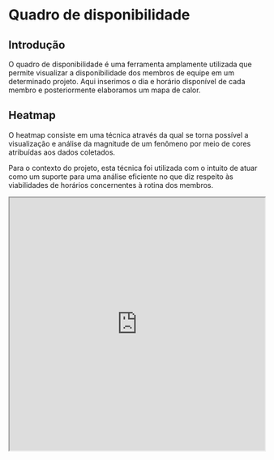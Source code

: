 # Quadro de disponibilidade

## Introdução
O quadro de disponibilidade é uma ferramenta amplamente utilizada que permite visualizar a disponibilidade dos membros de equipe em um determinado projeto. Aqui inserimos o dia e horário disponível de cada membro e posteriormente elaboramos um mapa de calor.

## Heatmap

O heatmap consiste em uma técnica através da qual se torna possível a visualização e análise da magnitude de um fenômeno por meio de cores atribuídas aos dados coletados.

Para o contexto do projeto, esta técnica foi utilizada com o intuito de atuar como um suporte para uma análise eficiente no que diz respeito às viabilidades de horários concernentes à rotina dos membros. 

<iframe src="https://docs.google.com/spreadsheets/d/e/2PACX-1vRhpEXfxUyUeQaT0VKbIB9TBHZwAlg6wvnFWQjPYT4dBMEf-L0W5DwqepJ6tFNioQ/pubhtml?widget=true&amp;headers=false" width="100%" width= "100" height="500" frameborder="1" scrolling="no"></iframe>